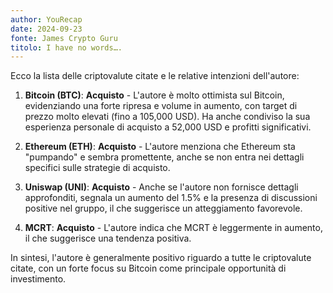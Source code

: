 ```yaml
---
author: YouRecap
date: 2024-09-23
fonte: James Crypto Guru
titolo: I have no words….
---
```


Ecco la lista delle criptovalute citate e le relative intenzioni dell'autore:

1. **Bitcoin (BTC)**: **Acquisto** - L'autore è molto ottimista sul Bitcoin, evidenziando una forte ripresa e volume in aumento, con target di prezzo molto elevati (fino a 105,000 USD). Ha anche condiviso la sua esperienza personale di acquisto a 52,000 USD e profitti significativi.

2. **Ethereum (ETH)**: **Acquisto** - L'autore menziona che Ethereum sta "pumpando" e sembra promettente, anche se non entra nei dettagli specifici sulle strategie di acquisto.

3. **Uniswap (UNI)**: **Acquisto** - Anche se l'autore non fornisce dettagli approfonditi, segnala un aumento del 1.5% e la presenza di discussioni positive nel gruppo, il che suggerisce un atteggiamento favorevole.

4. **MCRT**: **Acquisto** - L'autore indica che MCRT è leggermente in aumento, il che suggerisce una tendenza positiva.

In sintesi, l'autore è generalmente positivo riguardo a tutte le criptovalute citate, con un forte focus su Bitcoin come principale opportunità di investimento.
